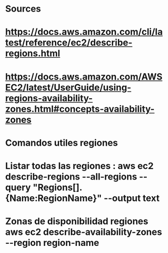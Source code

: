 #
# Sources 
#   https://docs.aws.amazon.com/cli/latest/reference/ec2/describe-regions.html
#   https://docs.aws.amazon.com/AWSEC2/latest/UserGuide/using-regions-availability-zones.html#concepts-availability-zones
#
#
#

# Comandos utiles regiones
#
#   Listar todas las regiones : aws ec2 describe-regions --all-regions --query "Regions[].{Name:RegionName}" --output text
#   Zonas de disponibilidad regiones  aws ec2 describe-availability-zones --region region-name
#
#
#
